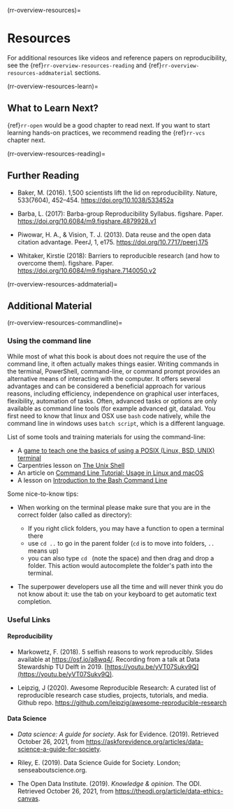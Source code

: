 (rr-overview-resources)=
# Resources
For additional resources like videos and reference papers on reproducibility, see the {ref}`rr-overview-resources-reading` and {ref}`rr-overview-resources-addmaterial` sections.

(rr-overview-resources-learn)=
## What to Learn Next?
{ref}`rr-open` would be a good chapter to read next.
If you want to start learning hands-on practices, we recommend reading the {ref}`rr-vcs` chapter next.

(rr-overview-resources-reading)=
## Further Reading

* Baker, M. (2016). 1,500 scientists lift the lid on reproducibility. Nature, 533(7604), 452–454. https://doi.org/10.1038/533452a

* Barba, L. (2017): Barba-group Reproducibility Syllabus. figshare. Paper. https://doi.org/10.6084/m9.figshare.4879928.v1

* Piwowar, H. A., & Vision, T. J. (2013). Data reuse and the open data citation advantage. PeerJ, 1, e175. https://doi.org/10.7717/peerj.175

* Whitaker, Kirstie (2018): Barriers to reproducible research (and how to overcome them). figshare. Paper. https://doi.org/10.6084/m9.figshare.7140050.v2

(rr-overview-resources-addmaterial)=
## Additional Material

(rr-overview-resources-commandline)=
### Using the command line

While most of what this book is about does not require the use of the command line, it often actually makes things easier. 
Writing commands in the terminal, PowerShell, command-line, or command prompt provides an alternative means of interacting with the computer.
It offers several advantages and can be considered a beneficial approach for various reasons, including efficiency, independence on graphical user interfaces, flexibility, automation of tasks.
Often, advanced tasks or options are only available as command line tools (for example advanced git, datalad. 
You first need to know that linux and OSX use `bash` code natively, while the command line in windows uses `batch script`, which is a different language. 

List of some tools and training materials for using the command-line:
- A [game to teach one the basics of using a POSIX (Linux, BSD, UNIX) terminal](https://gitlab.com/slackermedia/bashcrawl) 
- Carpentries lesson on [The Unix Shell](https://swcarpentry.github.io/shell-novice/)
- An article on [Command Line Tutorial: Usage in Linux and macOS](https://www.taniarascia.com/how-to-use-the-command-line-for-apple-macos-and-linux/)
- A lesson on [Introduction to the Bash Command Line](https://programminghistorian.org/en/lessons/intro-to-bash)

Some nice-to-know tips:

- When working on the terminal please make sure that you are in the correct folder (also called as directory):
  - If you right click folders, you may have a function to open a terminal there
  - use `cd ..` to go in the parent folder (`cd` is to move into folders, `..` means up)
  - you can also type `cd ` (note the space) and then drag and drop a folder. This action would autocomplete the folder's path into the terminal.

- The superpower developers use all the time and will never think you do not know about it: use the tab on your keyboard to get automatic text completion.



### Useful Links

#### **Reproducibility** 

* Markowetz, F. (2018). 5 selfish reasons to work reproducibly. Slides available at https://osf.io/a8wq4/. 
Recording from a talk at  Data Stewardship TU Delft
in 2019. [https://youtu.be/yVT07Sukv9Q](https://youtu.be/yVT07Sukv9Q).

* Leipzig, J (2020). Awesome Reproducible Research: A curated list of reproducible research case studies, projects, tutorials, and media. Github repo. https://github.com/leipzig/awesome-reproducible-research

#### **Data Science**

* _Data science: A guide for society_. Ask for Evidence. (2019). Retrieved October 26, 2021, from https://askforevidence.org/articles/data-science-a-guide-for-society.

* Riley, E. (2019). Data Science Guide for Society. London; senseaboutscience.org.

* The Open Data Institute. (2019). _Knowledge & opinion_. The ODI. Retrieved October 26, 2021, from https://theodi.org/article/data-ethics-canvas.
